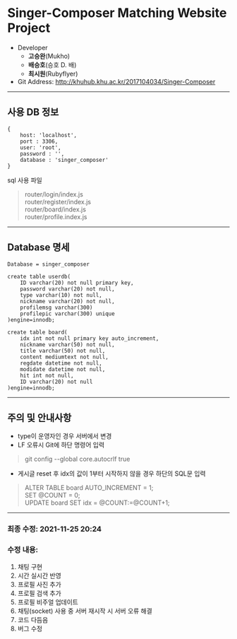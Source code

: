# Singer-Composer Matching Website Project
+ Developer
    - **고승완**(Mukho)
    - **배승호**(승호 D. 배)
    - **최시원**(Rubyflyer)
+ Git Address: http://khuhub.khu.ac.kr/2017104034/Singer-Composer

---
## 사용 DB 정보
```
{
    host: 'localhost',
    port : 3306,
    user: 'root',
    password : '',
    database : 'singer_composer'
}
```
sql 사용 파일<br>
>router/login/index.js<br>
>router/register/index.js<br>
>router/board/index.js<br>
>router/profile.index.js

---
## Database 명세
```
Database = singer_composer

create table userdb(
    ID varchar(20) not null primary key,
    password varchar(20) not null,
    type varchar(10) not null,
    nickname varchar(20) not null,
    profilemsg varchar(300)
    profilepic varchar(300) unique
)engine=innodb;

create table board(
    idx int not null primary key auto_increment,
    nickname varchar(50) not null,
    title varchar(50) not null,
    content mediumtext not null,
    regdate datetime not null,
    modidate datetime not null,
    hit int not null,
    ID varchar(20) not null
)engine=innodb;
```

---
## 주의 및 안내사항

- type이 운영자인 경우 서버에서 변경
- LF 오류시 Git에 하단 명령어 입력
>git config --global core.autocrlf true

- 게시글 reset 후 idx의 값이 1부터 시작하지 않을 경우 하단의 SQL문 입력
>ALTER TABLE board AUTO_INCREMENT = 1;<br>
>SET @COUNT = 0;<br>
>UPDATE board SET idx = @COUNT:=@COUNT+1;

---
### 최종 수정: 2021-11-25 20:24<br>
### 수정 내용:
1. 채팅 구현
2. 시간 실시간 반영
3. 프로필 사진 추가
4. 프로필 검색 추가
5. 프로필 비주얼 업데이트
6. 채팅(socket) 사용 중 서버 재시작 시 서버 오류 해결
7. 코드 다듬음
8. 버그 수정